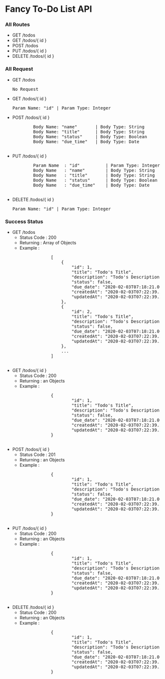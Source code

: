 <h1>Fancy To-Do List API</h1>

<h3>All Routes</h3>
<ul>
    <li>GET /todos</li>
    <li>GET /todos/{ id }</li>
    <li>POST /todos</li>
    <li>PUT /todos/{ id }</li>
    <li>DELETE /todos/{ id }</li>
</ul>

<h3>All Request</h3>
<ul>
    <li>GET /todos
    <pre>No Request</pre>
    </li>
    <li>GET /todos/{ id }
    <pre>Param Name: "id" | Param Type: Integer</pre>
    </li>
    <li>
    POST /todos/{ id }
    <pre>
        Body Name: "name"       | Body Type: String
        Body Name: "title"      | Body Type: String
        Body Name: "status"     | Body Type: Boolean
        Body Name: "due_time"   | Body Type: Date
    </pre>
    </li>
    <li>
    PUT /todos/{ id }
    <pre>
        Param Name  : "id"          | Param Type: Integer
        Body Name   : "name"        | Body Type: String
        Body Name   : "title"       | Body Type: String
        Body Name   : "status"      | Body Type: Boolean
        Body Name   : "due_time"    | Body Type: Date
    </pre>
    </li>
    <li>DELETE /todos/{ id }
    <pre>Param Name: "id" | Param Type: Integer</pre>
    </li>
</ul>

<h3>Success Status</h3>
<ul>
    <li>
    GET /todos
        <ul>
            <li>Status Code : 200</li>
            <li>Returning   : Array of Objects</li>
            <li>Example     : </li>
            <pre>
            [
                {
                    "id": 1,
                    "title": "Todo's Title",                 ==> type: String
                    "description": "Todo's Description",     ==> type: String
                    "status": false,                         ==> type: Boolean
                    "due_date": "2020-02-03T07:18:21.000Z",  ==> type: Date
                    "createdAt": "2020-02-03T07:22:39.255Z", ==> type: Date
                    "updatedAt": "2020-02-03T07:22:39.255Z"  ==> type: Date
                },
                {
                    "id": 2,
                    "title": "Todo's Title",                
                    "description": "Todo's Description",    
                    "status": false,                        
                    "due_date": "2020-02-03T07:18:21.000Z", 
                    "createdAt": "2020-02-03T07:22:39.255Z",
                    "updatedAt": "2020-02-03T07:22:39.255Z" 
                },
                ...
            ]
            </pre>
        </ul>
    </li>
    <li>
    GET /todos/{ id }
        <ul>
            <li>Status Code <emsp>: 200</li>
            <li>Returning <emsp>: an Objects</li>
            <li>Example <emsp>: </li>
            <pre>
            {
                    "id": 1,
                    "title": "Todo's Title",                 ==> type: String
                    "description": "Todo's Description",     ==> type: String
                    "status": false,                         ==> type: Boolean
                    "due_date": "2020-02-03T07:18:21.000Z",  ==> type: Date
                    "createdAt": "2020-02-03T07:22:39.255Z", ==> type: Date
                    "updatedAt": "2020-02-03T07:22:39.255Z"  ==> type: Date
            }
            </pre>
        </ul>
    </li>
    <li>
    POST /todos/{ id }
        <ul>
            <li>Status Code : 201</li>
            <li>Returning   : an Objects</li>
            <li>Example     : </li>
            <pre>
            {
                    "id": 1,
                    "title": "Todo's Title",                 ==> type: String
                    "description": "Todo's Description",     ==> type: String
                    "status": false,                         ==> type: Boolean
                    "due_date": "2020-02-03T07:18:21.000Z",  ==> type: Date
                    "createdAt": "2020-02-03T07:22:39.255Z", ==> type: Date
                    "updatedAt": "2020-02-03T07:22:39.255Z"  ==> type: Date
            }
            </pre>
        </ul>
    </li>
    <li>
    PUT /todos/{ id }
        <ul>
            <li>Status Code : 200</li>
            <li>Returning   : an Objects</li>
            <li>Example     : </li>
            <pre>
            {
                    "id": 1,
                    "title": "Todo's Title",                 ==> type: String
                    "description": "Todo's Description",     ==> type: String
                    "status": false,                         ==> type: Boolean
                    "due_date": "2020-02-03T07:18:21.000Z",  ==> type: Date
                    "createdAt": "2020-02-03T07:22:39.255Z", ==> type: Date
                    "updatedAt": "2020-02-03T07:22:39.255Z"  ==> type: Date
            }
            </pre>
        </ul>
    </li>
    <li>
    DELETE /todos/{ id }
        <ul>
            <li>Status Code : 200</li>
            <li>Returning   : an Objects</li>
            <li>Example     : </li>
            <pre>
            {
                    "id": 1,
                    "title": "Todo's Title",                 ==> type: String
                    "description": "Todo's Description",     ==> type: String
                    "status": false,                         ==> type: Boolean
                    "due_date": "2020-02-03T07:18:21.000Z",  ==> type: Date
                    "createdAt": "2020-02-03T07:22:39.255Z", ==> type: Date
                    "updatedAt": "2020-02-03T07:22:39.255Z"  ==> type: Date
            }
            </pre>
        </ul>
    </li>
</ul>
